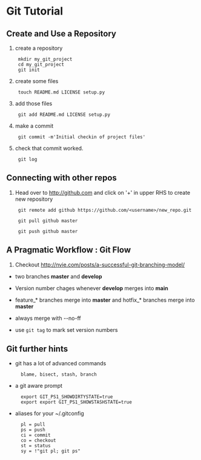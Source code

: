 # Git Tutorial

## Create and Use a Repository

1. create a repository

        mkdir my_git_project
        cd my_git_project
        git init

1. create some files

        touch README.md LICENSE setup.py

1. add those files

        git add README.md LICENSE setup.py

1. make a commit

        git commit -m'Initial checkin of project files'

1. check that commit worked.

        git log


## Connecting with other repos

1. Head over to http://github.com and click on '+' in upper RHS to create new repository

        git remote add github https://github.com/<username>/new_repo.git

        git pull github master

        git push github master



## A Pragmatic Workflow : Git Flow

1. Checkout http://nvie.com/posts/a-successful-git-branching-model/

- two branches **master** and **develop**

- Version number chages whenever **develop** merges into **main**

- feature_\* branches merge into **master** and hotfix_\* branches merge into **master**

- always merge with --no-ff

- use `git tag` to mark set version numbers


## Git further hints

- git has a lot of advanced commands

        blame, bisect, stash, branch

- a git aware prompt

        export GIT_PS1_SHOWDIRTYSTATE=true
        export export GIT_PS1_SHOWSTASHSTATE=true

- aliases for your ~/.gitconfig

        pl = pull
        ps = push
        ci = commit
        co = checkout
        st = status
        sy = !"git pl; git ps"
